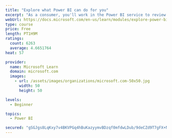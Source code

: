 ```yaml
---
title: "Explore what Power BI can do for you"
excerpt: "As a consumer, you'll work in the Power BI service to review and interact with content that has been shared with you. This module provides the foundational information that you need to work effectively in the Power BI service."
webUrl: https://docs.microsoft.com/en-us/learn/modules/explore-power-bi-service/
type: course
price: Free
length: PT1H9M
ratings:
  count: 6263
  average: 4.6651764
heat: 57

provider:
  name: Microsoft Learn
  domain: microsoft.com
  images:
    - url: /assets/images/organizations/microsoft.com-50x50.jpg
      width: 50
      height: 50

levels:
  - Beginner

topics:
  - Power BI

secured: "gSGJgs8LqKxy7v4BKVPGq4hBuKazyymvBDzqf0mfdwLDub/9deCZd9T7gFX+N/dNNHKyWDEZLmUkV3oiKyIoJ1NzF+RcNBQR4bcGzy8xj7FIDfppazpm5hsrCtzKjmoeDCW5Ktnwzrl0ydmfv7ALn/BUi9uogloin+WNoMOXuwWNwETopzQFm30pWur3eDxpKlAAAUfDNIh5byG4vxmozh7me/czjhUw7YJyHX7zLj0YUMb/+OBE+NTfPF3qb7KGAKJkk9i7ZPCXqfs//wH4+ROdfzfztYjkfagvQHz60tZvPXxSOCqqv1KRCw4s3oIrda2QfqUo8a0fkqJ6ipSr2DtYhBE4UdMo9qnWVaNAHPhzy7pctf4oolmMXGFoP6MSEHWzS+snbpHImeZHwwFN2g==;n8aJEUL9YzDUwwM4oRiIvw=="
---
```


